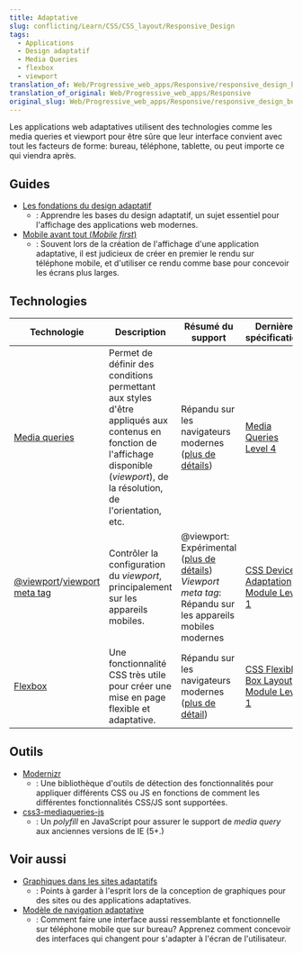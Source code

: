 ```yaml
---
title: Adaptative
slug: conflicting/Learn/CSS/CSS_layout/Responsive_Design
tags:
  - Applications
  - Design adaptatif
  - Media Queries
  - flexbox
  - viewport
translation_of: Web/Progressive_web_apps/Responsive/responsive_design_building_blocks
translation_of_original: Web/Progressive_web_apps/Responsive
original_slug: Web/Progressive_web_apps/Responsive/responsive_design_building_blocks
---
```


Les applications web adaptatives utilisent des technologies comme les media queries et viewport pour être sûre que leur interface convient avec tout les facteurs de forme: bureau, téléphone, tablette, ou peut importe ce qui viendra après.

## Guides

- [Les fondations du design adaptatif](/fr/Apps/app_layout/responsive_design_building_blocks)
  - : Apprendre les bases du design adaptatif, un sujet essentiel pour l'affichage des applications web modernes.
- [Mobile avant tout (_Mobile first_)](/fr/docs/Web/Apps/Modern/Responsive/Mobile_first)
  - : Souvent lors de la création de l'affichage d'une application adaptative, il est judicieux de créer en premier le rendu sur téléphone mobile, et d'utiliser ce rendu comme base pour concevoir les écrans plus larges.

## Technologies

| Technologie                                                                                            | Description                                                                                                                                                                       | Résumé du support                                                                                                                                             | Dernière spécification                                                                                 |
| ------------------------------------------------------------------------------------------------------ | --------------------------------------------------------------------------------------------------------------------------------------------------------------------------------- | ------------------------------------------------------------------------------------------------------------------------------------------------------------- | ------------------------------------------------------------------------------------------------------ |
| [Media queries](/fr/docs/Web/CSS/Media_Queries)                                                        | Permet de définir des conditions permettant aux styles d'être appliqués aux contenus en fonction de l'affichage disponible (_viewport_), de la résolution, de l'orientation, etc. | Répandu sur les navigateurs modernes ([plus de détails](/fr/docs/Web/CSS/Media_Queries#Browser_compatibility))                                                | [Media Queries Level 4](https://drafts.csswg.org/mediaqueries-4/)                                      |
| [@viewport](/fr/docs/Web/CSS/@viewport)/[viewport meta tag](/fr/docs/Mozilla/Mobile/Viewport_meta_tag) | Contrôler la configuration du _viewport_, principalement sur les appareils mobiles.                                                                                               | @viewport: Expérimental ([plus de détails](/fr/docs/Web/CSS/@viewport#Browser_compatibility)) _Viewport meta tag_: Répandu sur les appareils mobiles modernes | [CSS Device Adaptation Module Level 1](https://drafts.csswg.org/css-device-adapt/#the-atviewport-rule) |
| [Flexbox](/fr/docs/Web/CSS/CSS_Flexible_Box_Layout)                                                    | Une fonctionnalité CSS très utile pour créer une mise en page flexible et adaptative.                                                                                             | Répandu sur les navigateurs modernes ([plus de détail](/fr/docs/Web/CSS/CSS_Flexible_Box_Layout#Browser_compatibility))                                       | [CSS Flexible Box Layout Module Level 1](https://drafts.csswg.org/css-flexbox-1/)                      |

## Outils

- [Modernizr](https://modernizr.com/)
  - : Une bibliothèque d'outils de détection des fonctionnalités pour appliquer différents CSS ou JS en fonctions de comment les différentes fonctionnalités CSS/JS sont supportées.
- [css3-mediaqueries-js](https://code.google.com/archive/p/css3-mediaqueries-js/)
  - : Un _polyfill_ en JavaScript pour assurer le support de _media query_ aux anciennes versions de IE (5+.)

## Voir aussi

- [Graphiques dans les sites adaptatifs](/fr/Apps/Design/Design_graphique_pour_les_sites_responsiveGraphics_for_responsive_sites)
  - : Points à garder à l'esprit lors de la conception de graphiques pour des sites ou des applications adaptatives.
- [Modèle de navigation adaptative](/fr/Apps/Design/Patrons_navigation_adaptative)
  - : Comment faire une interface aussi ressemblante et fonctionnelle sur téléphone mobile que sur bureau? Apprenez comment concevoir des interfaces qui changent pour s'adapter à l'écran de l'utilisateur.
